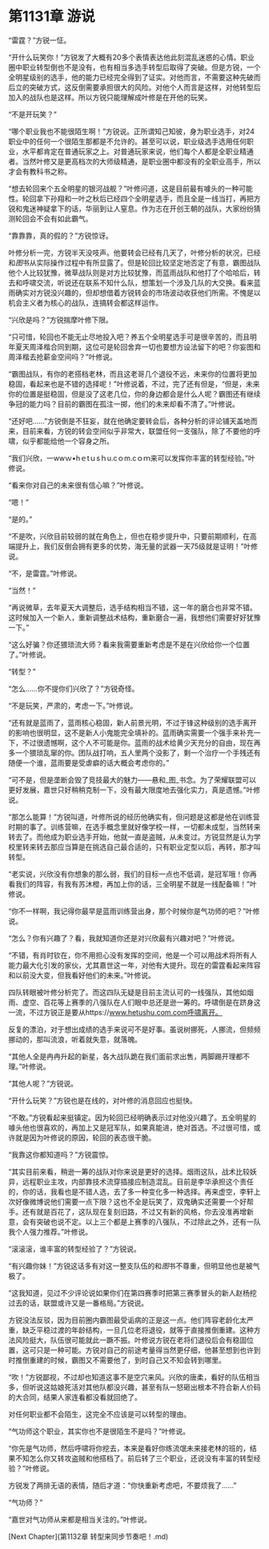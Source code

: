 # 第1131章 游说

“雷霆？”方锐一怔。

“开什么玩笑你！”方锐发了大概有20多个表情表达他此刻混乱迷惑的心情。职业圈中职业转型倒也不是没有，也有相当多选手转型后取得了突破。但是方锐，一个全明星级别的选手，他的能力已经完全得到了证实。对他而言，不需要这种先破而后立的突破方式，这反倒需要承担很大的风险。对他个人而言是这样，对他转型后加入的战队也是这样。所以方锐只能理解成叶修是在开他的玩笑。

“不是开玩笑？”

“哪个职业我也不能很陌生啊！”方锐说。正所谓知己知彼，身为职业选手，对24职业中的任何一个很陌生那都是不允许的。甚至可以说，职业级选手选用任何职业，水平都肯定在普通玩家之上。对普通玩家来说，他们每个人都是全职业精通者。当然叶修又是更高档次的大师级精通，是职业圈中都没有的全职业高手，所以才会有教科书之称。

“想去轮回来个五全明星的银河战舰？”叶修问道，这是目前最有噱头的一种可能性。轮回拿下孙翔和一叶之秋后已经四个全明星选手，而且全是一线当打，再把方锐和鬼迷神疑拿下的话，华丽到让人窒息。作为志在开创王朝的战队，大家纷纷猜测轮回会不会有如此霸气。

“靠靠靠，真的假的？”方锐惊讶。

叶修分析一完，方锐半天没吱声。他要转会已经有几天了，叶修分析的状况，已经和*图*书从实际操作过程中有所显露了。但是轮回比较坚定地否定了有意，霸图战队他个人比较犹豫，微草战队则是对方比较犹豫，而蓝雨战队和他打了个哈哈后，转去和呼啸交流，听说还在联系不知什么队，想策划一个涉及几队的大交换。看来蓝雨确实对方锐没兴趣的，但却想借着方锐转会的市场波动收获他们所需。不愧是以机会主义者为核心的战队，连搞转会都这样运作。

“兴欣是吗？”方锐揣摩叶修下限。

“只可惜，轮回也不能无止尽地投入吧？养五个全明星选手可是很辛苦的，而且明年夏天周泽楷合同到期，这位可是轮回舍弃一切也要想方设法留下的吧？你妄图和周泽楷去抢薪金空间吗？”叶修说。

“霸图战队，有你的老搭档老林，而且这老哥几个退役不远，未来你的位置将更加稳固，看起来也是不错的选择呢！”叶修说着，不过，完了还有但是，“但是，未来你的位置是挺稳固，但是没了这老几位，你的身边都会是什么人呢？霸图还有继续争冠的能力吗？目前的霸图在孤注一掷，他们的未来却看不清了。”叶修说。

“还好吧……”方锐倒是不狂妄，就在他确定要转会后，各种分析的评论铺天盖地而来，目前来看，方锐的转会空间似乎非常大，联盟任何一支强队，除了不要他的呼啸，似乎都能给他一个容身之所。

“我们兴欣，一wwｗ•hｅtｕsｈu.cｏm.cｏｍ来可以发挥你丰富的转型经验。”叶修说。

“看来你对自己的未来很有信心嘛？”叶修说。

“嗯！”

“是的。”

“不是吹，兴欣目前较弱的就在角色上，但也在稳步提升中，只要前期顺利，在高端提升上，我们反倒会拥有更多的优势，海无量的武器一天75级就是证明！”叶修说。

“不，是雷霆。”叶修说。

“当然！”

“再说微草，去年夏天大调整后，选手结构相当不错，这一年的磨合也非常不错。这时候加入一个新人，重新调整战术结构，重新磨合一遍，我想他们需要好好犹豫一下。”

“这么好骗？你还猥琐流大师？看来我需要重新考虑是不是在兴欣给你一个位置了。”叶修说。

“转型？”

“怎么……你不提你们兴欣了？”方锐奇怪。

“不是玩笑，严肃的，考虑一下。”叶修说。

“还有就是蓝雨了，蓝雨核心稳固，新人前景光明，不过于锋这种级别的选手离开的影响也很明显，这不是新人小鬼能完全填补的。蓝雨确实需要一个强手来补充一下，不过很遗憾啊，这个人不可能是你。蓝雨的战术给黄少天充分的自由，现在再多一个猥琐乱窜的你。团队战打响，五人里两个没影了，剩一个治疗一个手残还有随便一个谁，蓝雨要是受虐癖的话大概会考虑你的。”

“可不是，但是垄断会毁了竞技最大的魅力——悬和_图_书念。为了荣耀联盟可以更好发展，嘉世只好稍稍克制一下，没有最大限度地去强化实力，真是遗憾。”叶修说。

“那怎么能算！”方锐叫道，叶修所说的经历他确实有，但问题是这都是他在训练营时期的事了。训练营嘛，在选手概念里就好像学校一样，一切都未成型，当然转来转去了。而他成为职业选手开始，他就一直是盗贼，从未变过。方锐显然是认为学校里转来转去那应当算是在挑选自己最合适的，只有职业定型以后，再转，那才叫转型。

“老实说，兴欣没有你想象的那么弱，我们的目标一点也不低调，是冠军哦！你再看我们的阵容，有我有苏沐橙，再加上你的话，三全明星不就是一线配备嘛！”叶修说。

“你不一样啊，我记得你最早是蓝雨训练营出身，那个时候你是气功师的吧？”叶修说。

“怎么？你有兴趣了？看，我就知道你还是对兴欣最有兴趣对吧？”叶修说。

“不错，有肖时钦在，你不用担心没有发挥的空间，他是一个可以用战术将所有人能力最大化引发的家伙，尤其嘉世这一年，对他有大提升。现在的雷霆看起来阵容和以前没大变，但我看好他们的未来。”叶修说。

四队转眼被叶修分析完了。而这四队无疑是目前主流认可的一线强队，其他如烟雨、虚空、百花等上赛季的八强队在人们眼中总还是逊一筹的。呼啸倒是在跻身这一流，不过方锐正是要从https://www.hetushu.com.com呼啸离开。

反复的漂泊，对于想出成绩的选手来说可不是好事。虽说树挪死，人挪流，但频频挪动的，那叫流浪，听着就失意，就落魄。

“其他人全是冉冉升起的新星，各大战队跪在我们面前求出售，两脚踢开理都不理。”叶修说。

“其他人呢？”方锐说。

“开什么玩笑？”方锐也是在线的，对叶修的消息回应也挺快。

“不敢。”方锐看起来挺镇定。因为轮回已经明确表示过对他没兴趣了。五全明星的噱头他也很喜欢的，再加上又是冠军队，如果真能进，绝对首选。不过很可惜，或许就是因为叶修说的原因，轮回的表态很干脆。

“我靠这你都知道吗？”方锐震惊。

“其实目前来看，稍逊一筹的战队对你来说是更好的选择。烟雨这队，战术比较妖异，远程职业主攻，内部靠技术流穿插接应制造混乱。目前是李华承担这个责任的，你的话，我看也是不错人选，去了多一种变化多一种选择。再来虚空，李轩上次好像微博说他们需要一点下限？这也不全是玩笑了，双鬼确实还需要一个好帮手。还有就是百花了，这队现在复刻旧路，不过又有新的风格，你去没准再增新意，会有突破也说不定。以上三个都是上赛季的八强队，不过除此之外，还有一队我个人强力推荐。”叶修说。

“滚滚滚，谁丰富的转型经验了？”方锐说。

“有兴趣你妹！”方锐这话多有对这一整支队伍的和*图*书不尊重，但明显他也是被气极了。

“这我知道，见过不少评论说如果你们在第四赛季时把第三赛季冒头的新人赵杨挖过去的话，联盟或许又是一番格局。”方锐说。

方锐没法反驳，因为目前圈内霸图最受诟病的正是这一点。他们阵容老龄化太严重，缺乏平稳过渡的年龄结构，一旦几位老将退役，就等于直接推倒重建。这种方法风险挺大，队伍很可能就此一蹶不振。叶修说方锐在老将们退役后会有稳固位置，这可只是一种可能。方锐对自己的前途考量得当然更仔细，他甚至想到也许到时推倒重建的时候，霸图又不需要他了，到时自己又不知会转到哪里。

“吹！”方锐鄙视，不过却也知道这事不是空穴来风。兴欣的唐柔，看好的队伍相当多，但听说这姑娘死活对其他队都没兴趣，甚至有队一怒砸出根本不符合新人价码的大合同，结果人家连看都没看就回绝了。

对任何职业都不会陌生，这完全不应该是可以转型的理由。

“气功师这个职业，其实你也不是很陌生不是吗？”叶修说。

“你先是气功师，然后呼啸将你挖去，本来是看好你练流氓未来接老林的班的，结果不知怎么你又转攻盗贼和他搭档了。前后转了三个职业，还说没有丰富的转型经验？”叶修说。

方锐发了两排无语的表情，随后才道：“你快重新考虑吧，不要烦我了……”

“气功师？”

“嘉世对气功师从来都是相当关注的。”叶修说。



[Next Chapter](第1132章 转型来同步节奏吧！.md)